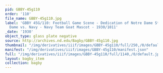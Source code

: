 ```yaml
---
pid: GBBY-45g110
order: '110'
file_name: GBBY-45g110.jpg
label: 'GBBY 45G/110: Football Game Scene - Dedication of Notre Dame Stadium, Notre
  Dame vs. Navy - Navy Team Goat Mascot - 1930/1011'
_date: '1930'
object_type: glass plate negative
source: http://archives.nd.edu/Bagby/GBBY-45g110.jpg
thumbnail: "/img/derivatives/iiif/images/GBBY-45g110/full/250,/0/default.jpg"
manifest: "/img/derivatives/iiif/images/GBBY-45g110/manifest.json"
full: "/img/derivatives/iiif/images/GBBY-45g110/full/1140,/0/default.jpg"
layout: bagby_item
collection: bagby
---
```


